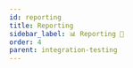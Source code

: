 ```yaml
---
id: reporting
title: Reporting
sidebar_label: 📊 Reporting 🚧
order: 4
parent: integration-testing
---
```

